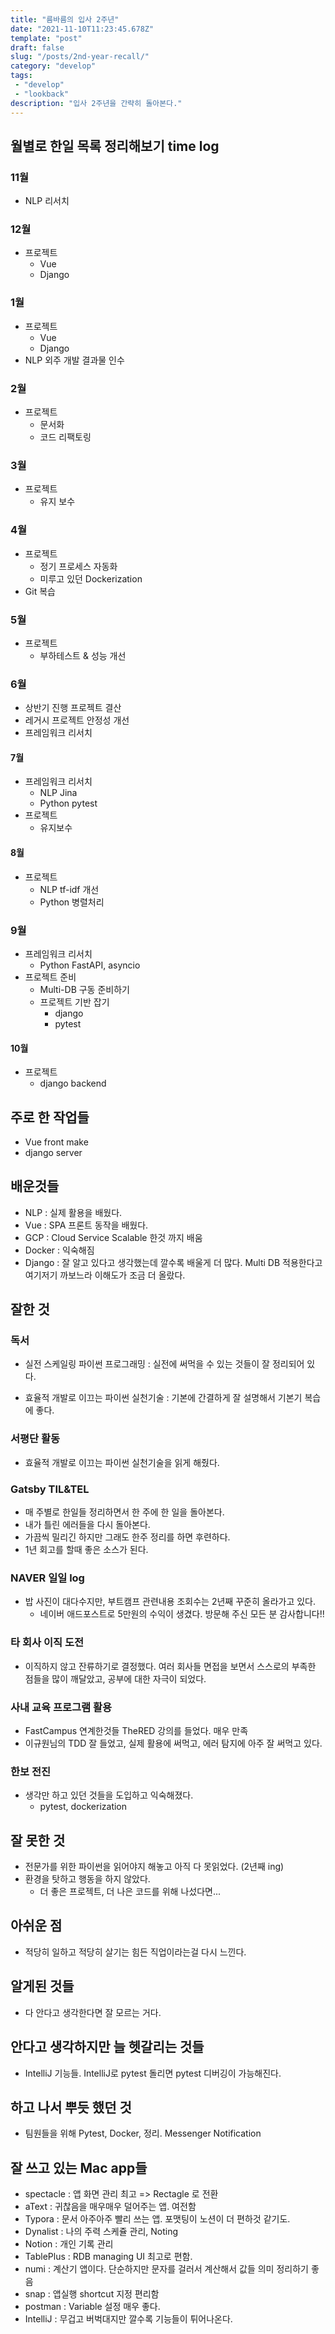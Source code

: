 ```yaml
---
title: "름바름의 입사 2주년"
date: "2021-11-10T11:23:45.678Z"
template: "post"
draft: false
slug: "/posts/2nd-year-recall/"
category: "develop"
tags:
 - "develop"
 - "lookback"
description: "입사 2주년을 간략히 돌아본다."
---
```

## 월별로 한일 목록 정리해보기 time log

### 11월

- NLP 리서치

### 12월

- 프로젝트
    - Vue 
    - Django 

### 1월

- 프로젝트
    - Vue 
    - Django 
- NLP 외주 개발 결과물 인수

### 2월

- 프로젝트
    - 문서화
    - 코드 리팩토링

### 3월

- 프로젝트
    - 유지 보수

### 4월

- 프로젝트
    - 정기 프로세스 자동화
    - 미루고 있던 Dockerization
- Git 복습

### 5월

- 프로젝트
    - 부하테스트 & 성능 개선

### 6월

- 상반기 진행 프로젝트 결산
- 레거시 프로젝트 안정성 개선
- 프레임워크 리서치

#### 7월

- 프레임워크 리서치
    - NLP Jina
    - Python pytest
- 프로젝트
    - 유지보수

#### 8월

- 프로젝트
    - NLP tf-idf 개선 
    - Python 병렬처리

### 9월

- 프레임워크 리서치
    - Python FastAPI, asyncio
- 프로젝트 준비
    - Multi-DB 구동 준비하기
    - 프로젝트 기반 잡기
        - django
        - pytest

#### 10월

- 프로젝트
    - django backend

## 주로 한 작업들

- Vue front make
- django server

## 배운것들

- NLP : 실제 활용을 배웠다.
- Vue : SPA 프론트 동작을 배웠다. 
- GCP : Cloud Service Scalable 한것 까지 배움
- Docker : 익숙해짐
- Django : 잘 알고 있다고 생각했는데 깔수록 배울게 더 많다. Multi DB 적용한다고 여기저기 까보느라 이해도가 조금 더 올랐다.

## 잘한 것

### 독서

- 실전 스케일링 파이썬 프로그래밍 : 실전에 써먹을 수 있는 것들이 잘 정리되어 있다.

- 효율적 개발로 이끄는 파이썬 실천기술 : 기본에 간결하게 잘 설명해서 기본기 복습에 좋다.

### 서평단 활동

- 효율적 개발로 이끄는 파이썬 실천기술을 읽게 해줬다.

### Gatsby TIL&TEL

- 매 주별로 한일들 정리하면서 한 주에 한 일을 돌아본다.
- 내가 틀린 에러들을 다시 돌아본다.
- 가끔씩 밀리긴 하지만 그래도 한주 정리를 하면 후련하다.
- 1년 회고를 할때 좋은 소스가 된다.

### NAVER 일일 log

- 밥 사진이 대다수지만, 부트캠프 관련내용 조회수는 2년째 꾸준히 올라가고 있다.
    - 네이버 애드포스트로 5만원의 수익이 생겼다. 방문해 주신 모든 분 감사합니다!!

### 타 회사 이직 도전

- 이직하지 않고 잔류하기로 결정했다. 여러 회사들 면접을 보면서 스스로의 부족한 점들을 많이 깨달았고, 공부에 대한 자극이 되었다.

### 사내 교육 프로그램 활용

- FastCampus 연계한것들 TheRED 강의를 들었다. 매우 만족
- 이규원님의 TDD 잘 들었고, 실제 활용에 써먹고, 에러 탐지에 아주 잘 써먹고 있다.

### 한보 전진

- 생각만 하고 있던 것들을 도입하고 익숙해졌다.
    - pytest, dockerization

## 잘 못한 것

- 전문가를 위한 파이썬을 읽어야지 해놓고 아직 다 못읽었다. (2년째 ing)
- 환경을 탓하고 행동을 하지 않았다.
  - 더 좋은 프로젝트, 더 나은 코드를 위해 나섰다면...

## 아쉬운 점

- 적당히 일하고 적당히 살기는 힘든 직업이라는걸 다시 느낀다.

## 알게된 것들

- 다 안다고 생각한다면 잘 모르는 거다.


## 안다고 생각하지만 늘 헷갈리는 것들

- IntelliJ 기능들. IntelliJ로 pytest 돌리면 pytest 디버깅이 가능해진다.

## 하고 나서 뿌듯 했던 것

- 팀원들을 위해 Pytest, Docker, 정리. Messenger Notification

## 잘 쓰고 있는 Mac app들

- spectacle : 앱 화면 관리 최고 => Rectagle 로 전환
- aText : 귀찮음을 매우매우 덜어주는 앱. 여전함
- Typora : 문서 아주아주 빨리 쓰는 앱. 포맷팅이 노션이 더 편하것 같기도.
- Dynalist : 나의 주력 스케쥴 관리, Noting
- Notion : 개인 기록 관리
- TablePlus : RDB managing UI 최고로 편함.
- numi : 계산기 앱이다. 단순하지만 문자를 걸러서 계산해서 값들 의미 정리하기 좋음
- snap : 앱실행 shortcut 지정 편리함
- postman : Variable 설정 매우 좋다.
- IntelliJ : 무겁고 버벅대지만 깔수록 기능들이 튀어나온다.